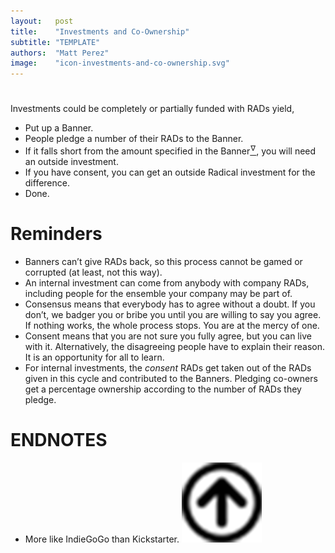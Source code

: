 ```yaml
---
layout:   post
title:    "Investments and Co-Ownership"
subtitle: "TEMPLATE"
authors:  "Matt Perez"
image:    "icon-investments-and-co-ownership.svg"
---
```


<div style="display:none;">
 <p>Investments could be funded with <span class="_paradigm">RAD</span>s yield.</p>
</div>

<h1></h1>
 <p>Investments could be completely or partially funded with <span class="_paradigm">RAD</span>s yield,</p>
  <ul>
   <li>Put up a <span class="_paradigm">Banner</span>.</li>
   <li>People pledge a number of their <span class="_paradigm">RAD</span>s to the <span class="_paradigm">Banner</span>.</li>
   <li>If it falls short from the amount specified in the <span class="_paradigm">Banner</span><a href="#en01"><sup id="bm01">&hairsp;&nabla;&hairsp;</sup></a>, you will need an outside investment.</li>
   <li>If you have consent, you can get an outside <span class="_paradigm">Radical</span> investment for the difference.</li>
   <li>Done.</li>
  </ul>

<h1>Reminders</h1>
 <ul>
  <li><span class="_paradigm">Banner</span>s can&rsquo;t give <span class="_paradigm">RAD</span>s back, so this process cannot be gamed or corrupted (at least, not this way).</li>
  <li>An internal investment can come from anybody with company <span class="_paradigm">RAD</span>s, including people for the ensemble your company may be part of.</li>
  <li>Consensus means that everybody has to agree without a doubt. If you don&rsquo;t, we badger you or bribe you until you are willing to say you agree. If nothing works, the whole process stops. You are at the mercy of one.</li>
  <li>Consent means that you are not sure you fully agree, but you can live with it. Alternatively, the disagreeing people have to explain their reason. It is an opportunity for all to learn.</li>
  <li>For internal investments, the <em>consent</em> <span class="_paradigm">RAD</span>s get taken out of the <span class="_paradigm">RAD</span>s given in this cycle and contributed to the <span class="_paradigm">Banner</span>s. Pledging co-owners get a percentage ownership according to the number of <span class="_paradigm">RAD</span>s they pledge.</li>
 </ul>

<h1 class="_section">ENDNOTES</h1>
 <ul>
  <li id="en01">
   <p class="_list-item">
    More like IndieGoGo than Kickstarter.
    <a class="_uparrow" href="#bm01"><img src="/assets/img/arrow-up-icon.png"></a>
   </p>
  </li>
 </ul>
